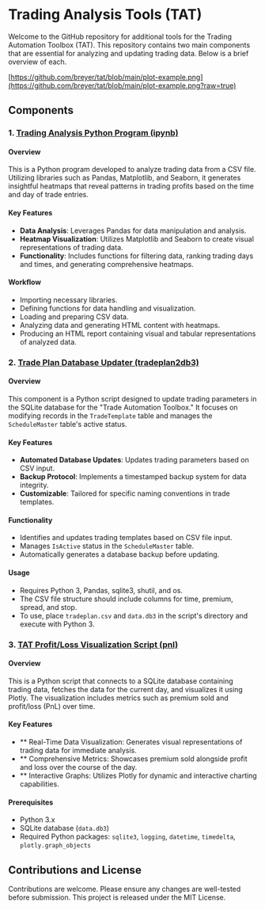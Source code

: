 
# Trading Analysis Tools (TAT)

Welcome to the GitHub repository for additional tools for the Trading Automation Toolbox (TAT). This repository contains two main components that are essential for analyzing and updating trading data. Below is a brief overview of each.

[https://github.com/breyer/tat/blob/main/plot-example.png](https://github.com/breyer/tat/blob/main/plot-example.png?raw=true)

## Components

### 1. [Trading Analysis Python Program (ipynb)](https://github.com/breyer/tat/tree/main/ipynb)

#### Overview

This is a Python program developed to analyze trading data from a CSV file. Utilizing libraries such as Pandas, Matplotlib, and Seaborn, it generates insightful heatmaps that reveal patterns in trading profits based on the time and day of trade entries.

#### Key Features

-   **Data Analysis**: Leverages Pandas for data manipulation and analysis.
-   **Heatmap Visualization**: Utilizes Matplotlib and Seaborn to create visual representations of trading data.
-   **Functionality**: Includes functions for filtering data, ranking trading days and times, and generating comprehensive heatmaps.

#### Workflow

-   Importing necessary libraries.
-   Defining functions for data handling and visualization.
-   Loading and preparing CSV data.
-   Analyzing data and generating HTML content with heatmaps.
-   Producing an HTML report containing visual and tabular representations of analyzed data.

### 2. [Trade Plan Database Updater (tradeplan2db3)](https://github.com/breyer/tat/tree/main/tradeplan2db3)

#### Overview

This component is a Python script designed to update trading parameters in the SQLite database for the "Trade Automation Toolbox." It focuses on modifying records in the `TradeTemplate` table and manages the `ScheduleMaster` table's active status.

#### Key Features

-   **Automated Database Updates**: Updates trading parameters based on CSV input.
-   **Backup Protocol**: Implements a timestamped backup system for data integrity.
-   **Customizable**: Tailored for specific naming conventions in trade templates.

#### Functionality

-   Identifies and updates trading templates based on CSV file input.
-   Manages `IsActive` status in the `ScheduleMaster` table.
-   Automatically generates a database backup before updating.

#### Usage

-   Requires Python 3, Pandas, sqlite3, shutil, and os.
-   The CSV file structure should include columns for time, premium, spread, and stop.
-   To use, place `tradeplan.csv` and `data.db3` in the script's directory and execute with Python 3.

### 3. [TAT Profit/Loss Visualization Script (pnl)](https://github.com/breyer/tat/tree/main/pnl)

#### Overview

This is a Python script that connects to a SQLite database containing trading data, fetches the data for the current day, and visualizes it using Plotly. The visualization includes metrics such as premium sold and profit/loss (PnL) over time.

#### Key Features

-   ** Real-Time Data Visualization: Generates visual representations of trading data for immediate analysis.
-   ** Comprehensive Metrics: Showcases premium sold alongside profit and loss over the course of the day.
-   ** Interactive Graphs: Utilizes Plotly for dynamic and interactive charting capabilities.

#### Prerequisites

- Python 3.x
- SQLite database (`data.db3`)
- Required Python packages: `sqlite3`, `logging`, `datetime`, `timedelta`, `plotly.graph_objects`

## Contributions and License

Contributions are welcome. Please ensure any changes are well-tested before submission. This project is released under the MIT License.
